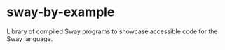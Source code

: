 # sway-by-example

Library of compiled Sway programs to showcase accessible code for the Sway language.

